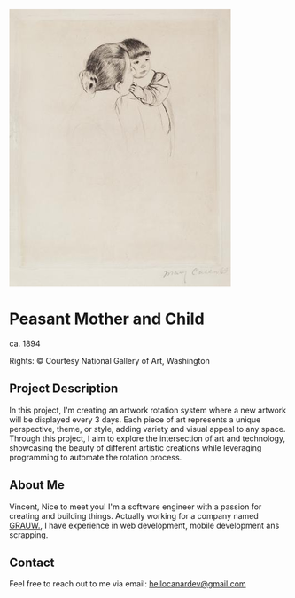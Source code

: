 <html>

![Artwork](picture/artwork.jpg)
# Peasant Mother and Child
ca. 1894

Rights: © Courtesy National Gallery of Art, Washington

## Project Description
In this project, I'm creating an artwork rotation system where a new artwork will be displayed every 3 days. Each piece of art represents a unique perspective, theme, or style, adding variety and visual appeal to any space. Through this project, I aim to explore the intersection of art and technology, showcasing the beauty of different artistic creations while leveraging programming to automate the rotation process.

## About Me
Vincent, Nice to meet you! I'm a software engineer with a passion for creating and building things.
Actually working for a company named [GRAUW.](https://grauw.fr), I have experience in web development, mobile development ans scrapping.

## Contact
Feel free to reach out to me via email:
[hellocanardev@gmail.com](mailto:hellocanardev@gmail.com)

</html>
